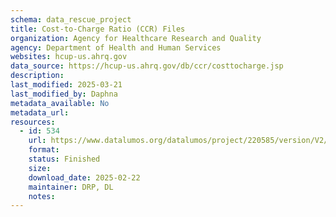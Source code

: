 ```yaml
---
schema: data_rescue_project 
title: Cost-to-Charge Ratio (CCR) Files
organization: Agency for Healthcare Research and Quality
agency: Department of Health and Human Services
websites: hcup-us.ahrq.gov
data_source: https://hcup-us.ahrq.gov/db/ccr/costtocharge.jsp
description: 
last_modified: 2025-03-21
last_modified_by: Daphna
metadata_available: No
metadata_url: 
resources:
  - id: 534
    url: https://www.datalumos.org/datalumos/project/220585/version/V2/view
    format: 
    status: Finished
    size: 
    download_date: 2025-02-22
    maintainer: DRP, DL
    notes: 
---
```

